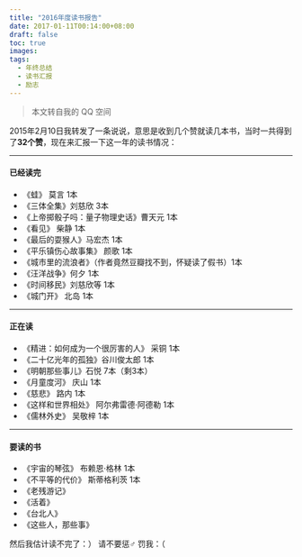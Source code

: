 ```yaml
---
title: "2016年度读书报告"
date: 2017-01-11T00:14:00+08:00
draft: false
toc: true
images:
tags: 
  - 年终总结
  - 读书汇报
  - 励志
---
```


> 本文转自我的 QQ 空间

2015年2月10日我转发了一条说说，意思是收到几个赞就读几本书，当时一共得到了**32个赞**，现在来汇报一下这一年的读书情况：
***
#### 已经读完
* 《蛙》 莫言 1本
* 《三体全集》刘慈欣  3本 
* 《上帝掷骰子吗：量子物理史话》曹天元 1本
* 《看见》 柴静 1本
* 《最后的耍猴人》马宏杰 1本
* 《平乐镇伤心故事集》 颜歌 1本
* 《城市里的流浪者》（作者竟然豆瓣找不到，怀疑读了假书）1本
* 《汪洋战争》何夕 1本
* 《时间移民》刘慈欣等  1本
* 《城门开》 北岛 1本
***
#### 正在读
* 《精进：如何成为一个很厉害的人》 采铜 1本
* 《二十亿光年的孤独》谷川俊太郎 1本
* 《明朝那些事儿》石悦 7本（剩3本）
* 《月童度河》 庆山 1本
* 《慈悲》 路内 1本
* 《这样和世界相处》 阿尔弗雷德·阿德勒 1本
* 《儒林外史》 吴敬梓 1本
***
#### 要读的书
* 《宇宙的琴弦》 布赖恩·格林 1本
* 《不平等的代价》 斯蒂格利茨 1本
* 《老残游记》
* 《活着》
* 《台北人》
* 《这些人，那些事》

然后我估计读不完了：）
请不要惩♂ 罚我：（
